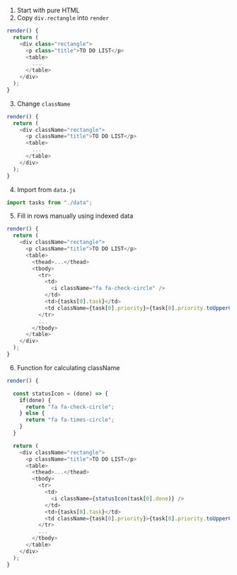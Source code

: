 1. Start with pure HTML
2. Copy `div.rectangle` into `render`

```javascript
render() {
  return (
    <div class="rectangle">
      <p class="title">TO DO LIST</p>
      <table>
        ...
      </table>
    </div>
  );
}
```

3. Change `className`

```javascript
render() {
  return (
    <div className="rectangle">
      <p className="title">TO DO LIST</p>
      <table>
        ...
      </table>
    </div>
  );
}
```

4. Import from `data.js`

```javascript
import tasks from "./data";
```

5. Fill in rows manually using indexed data

```javascript
render() {
  return (
    <div className="rectangle">
      <p className="title">TO DO LIST</p>
      <table>
        <thead>...</thead>
        <tbody>
          <tr>
            <td>
              <i className="fa fa-check-circle" />
            </td>
            <td>{tasks[0].task}</td>
            <td className={task[0].priority}>{task[0].priority.toUpperCase()}</td>
          </tr>
          ...
        </tbody>
      </table>
    </div>
  );
}
```

6. Function for calculating className

```javascript
render() {

  const statusIcon = (done) => {
    if(done) {
      return "fa fa-check-circle";
    } else {
      return "fa fa-times-circle";
    }
  }

  return (
    <div className="rectangle">
      <p className="title">TO DO LIST</p>
      <table>
        <thead>...</thead>
        <tbody>
          <tr>
            <td>
              <i className={statusIcon(task[0].done)} />
            </td>
            <td>{tasks[0].task}</td>
            <td className={task[0].priority}>{task[0].priority.toUpperCase()}</td>
          </tr>
          ...
        </tbody>
      </table>
    </div>
  );
}
```
